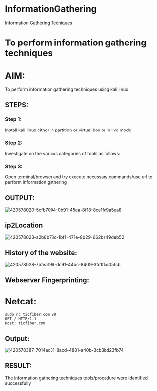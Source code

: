 # InformationGathering
Information Gathering Techiques

# To perform information gathering techniques

# AIM:

To perform information gathering techniques using kali linux 

## STEPS:

### Step 1:

Install kali linux either in partition or virtual box or in live mode

### Step 2:

Investigate on the various categories of tools as follows:

### Step 3:
Open terminal/browser and try execute necessary commands/use url to perform information gathering


## OUTPUT:
![420578020-5cfb7004-0b91-45ea-8f18-8ce1fe9a5ea8](https://github.com/user-attachments/assets/cc061825-580a-4d3f-8157-e8992b6ba160)
## ip2Location
![420578023-a2b8b78c-1bf1-471e-8b29-662ba49deb52](https://github.com/user-attachments/assets/f7da323c-9951-4deb-a0f1-58595d5c74e3)
## History of the website:
![420578028-7bfea196-dc91-44bc-8409-3fc1f5d05fcb](https://github.com/user-attachments/assets/7da49e60-d8a7-4eec-bf63-7c95fe31442a)
## Webserver Fingerprinting:
# Netcat:
```
sudo nc ticfiber.com 80
GET / HTTP/1.1
Host: ticfiber.com
```
## Output:
![420578387-7014ac31-8acd-4881-a40b-3cb3bd23fb74](https://github.com/user-attachments/assets/6229fa8d-be54-4acf-9d81-2245fc9342bb)

## RESULT:
The information gathering techniques tools/procedure were  identified successfully
